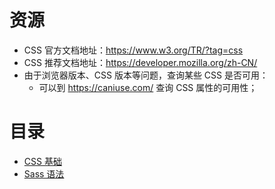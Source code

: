 # 资源

- CSS 官方文档地址：https://www.w3.org/TR/?tag=css
- CSS 推荐文档地址：https://developer.mozilla.org/zh-CN/
- 由于浏览器版本、CSS 版本等问题，查询某些 CSS 是否可用：
  - 可以到 https://caniuse.com/ 查询 CSS 属性的可用性；

# 目录

- [CSS 基础](/post/css/base.md)
- [Sass 语法](/post/css/scss.md)
